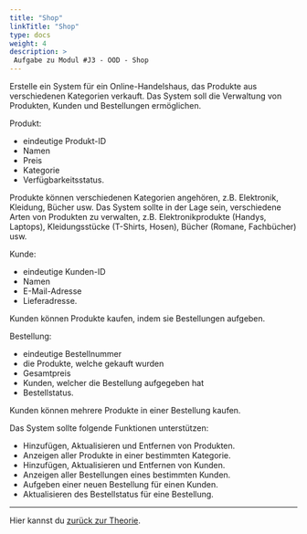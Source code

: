 ```yaml
---
title: "Shop"
linkTitle: "Shop"
type: docs
weight: 4
description: >
 Aufgabe zu Modul #J3 - OOD - Shop
---
```


Erstelle ein System für ein Online-Handelshaus, das Produkte aus verschiedenen Kategorien verkauft. 
Das System soll die Verwaltung von Produkten, Kunden und Bestellungen ermöglichen.

Produkt:
- eindeutige Produkt-ID
- Namen
- Preis 
- Kategorie
- Verfügbarkeitsstatus.

Produkte können verschiedenen Kategorien angehören, z.B. Elektronik, Kleidung, Bücher usw.
Das System sollte in der Lage sein, verschiedene Arten von Produkten zu verwalten, z.B. Elektronikprodukte (Handys, Laptops), Kleidungsstücke (T-Shirts, Hosen), Bücher (Romane, Fachbücher) usw.

Kunde:
- eindeutige Kunden-ID
- Namen
- E-Mail-Adresse
- Lieferadresse.

Kunden können Produkte kaufen, indem sie Bestellungen aufgeben.

Bestellung:
- eindeutige Bestellnummer
- die Produkte, welche gekauft wurden 
- Gesamtpreis 
- Kunden, welcher die Bestellung aufgegeben hat
- Bestellstatus.

Kunden können mehrere Produkte in einer Bestellung kaufen.

Das System sollte folgende Funktionen unterstützen:
- Hinzufügen, Aktualisieren und Entfernen von Produkten.
- Anzeigen aller Produkte in einer bestimmten Kategorie.
- Hinzufügen, Aktualisieren und Entfernen von Kunden.
- Anzeigen aller Bestellungen eines bestimmten Kunden.
- Aufgeben einer neuen Bestellung für einen Kunden.
- Aktualisieren des Bestellstatus für eine Bestellung.

---
Hier kannst du [zurück zur Theorie](../../../../docs/java/java-ood).